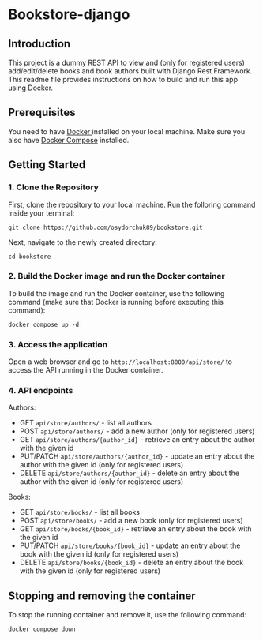 # Bookstore-django

## Introduction

This project is a dummy REST API to view and (only for registered users) add/edit/delete books and book authors built with Django Rest Framework. This readme file provides instructions on how to build and run this app using Docker.

## Prerequisites

You need to have [Docker ](https://docs.docker.com/get-docker/)installed on your local machine. Make sure you also have [Docker Compose](https://docs.docker.com/compose/install/) installed.

## Getting Started

### 1. Clone the Repository

First, clone the repository to your local machine. Run the folloring command inside your terminal:

```
git clone https://github.com/osydorchuk89/bookstore.git
```

Next, navigate to the newly created directory:

```
cd bookstore
```

### 2. Build the Docker image and run the Docker container

To build the image and run the Docker container, use the following command (make sure that Docker is running before executing this command):

```
docker compose up -d
```

### 3. Access the application

Open a web browser and go to `http://localhost:8000/api/store/` to access the API running in the Docker container.

### 4. API endpoints

Authors:

* GET `api/store/authors/` - list all authors
* POST `api/store/authors/` - add a new author (only for registered users)
* GET `api/store/authors/{author_id}` - retrieve an entry about the author with the given id
* PUT/PATCH `api/store/authors/{author_id}` - update an entry about the author with the given id (only for registered users)
* DELETE `api/store/authors/{author_id}` - delete an entry about the author with the given id (only for registered users)

Books:

* GET `api/store/books/` - list all books
* POST `api/store/books/` - add a new book (only for registered users)
* GET `api/store/books/{book_id}` - retrieve an entry about the book with the given id
* PUT/PATCH `api/store/books/{book_id}` - update an entry about the book with the given id (only for registered users)
* DELETE `api/store/books/{book_id}` - delete an entry about the book with the given id (only for registered users)

## Stopping and removing the container

To stop the running container and remove it, use the following command:

```
docker compose down
```
